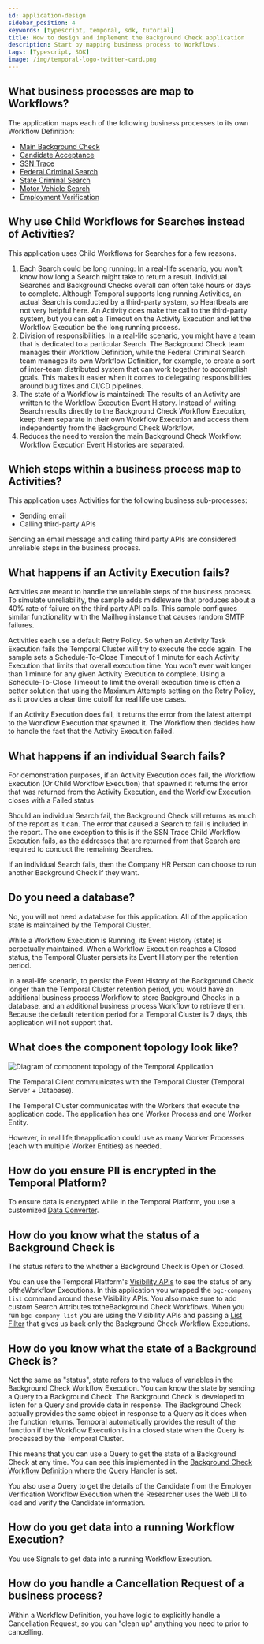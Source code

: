 ```yaml
---
id: application-design
sidebar_position: 4
keywords: [typescript, temporal, sdk, tutorial]
title: How to design and implement the Background Check application
description: Start by mapping business process to Workflows.
tags: [Typescript, SDK]
image: /img/temporal-logo-twitter-card.png
---
```


## What business processes are map to Workflows?

The application maps each of the following business processes to its own Workflow Definition:

- [Main Background Check](main-background-check.md)
- [Candidate Acceptance](candidate-acceptance.md)
- [SSN Trace](ssn-trace.md)
- [Federal Criminal Search](federal-criminal.md)
- [State Criminal Search](state-criminal-search.md)
- [Motor Vehicle Search](motor-vehicle-search.md)
- [Employment Verification](employment-verification.md)

## Why use Child Workflows for Searches instead of Activities?

This application uses Child Workflows for Searches for a few reasons.

1. Each Search could be long running: In a real-life scenario, you won't know how long a Search might take to return a result.
   Individual Searches and Background Checks overall can often take hours or days to complete.
   Although Temporal supports long running Activities, an actual Search is conducted by a third-party system, so Heartbeats are not very helpful here.
   An Activity does make the call to the third-party system, but you can set a Timeout on the Activity Execution and let the Workflow Execution be the long running process.
2. Division of responsibilities: In a real-life scenario, you might have a team that is dedicated to a particular Search.
   The Background Check team manages their Workflow Definition, while the Federal Criminal Search team manages its own Workflow Definition, for example, to create a sort of inter-team distributed system that can work together to accomplish goals.
   This makes it easier when it comes to delegating responsibilities around bug fixes and CI/CD pipelines.
3. The state of a Workflow is maintained: The results of an Activity are written to the Workflow Execution Event History.
   Instead of writing Search results directly to the Background Check Workflow Execution, keep them separate in their own Workflow Execution and access them independently from the Background Check Workflow.
4. Reduces the need to version the main Background Check Workflow: Workflow Execution Event Histories are separated.

## Which steps within a business process map to Activities?

This application uses Activities for the following business sub-processes:

- Sending email
- Calling third-party APIs

Sending an email message and calling third party APIs are considered unreliable steps in the business process.

## What happens if an Activity Execution fails?

Activities are meant to handle the unreliable steps of the business process.
To simulate unreliability, the sample adds middleware that produces about a 40% rate of failure on the third party API calls.
This sample configures similar functionality with the Mailhog instance that causes random SMTP failures.

Activities each use a default Retry Policy.
So when an Activity Task Execution fails the Temporal Cluster will try to execute the code again.
The sample sets a Schedule-To-Close Timeout of 1 minute for each Activity Execution that limits that overall execution time.
You won't ever wait longer than 1 minute for any given Activity Execution to complete.
Using a Schedule-To-Close Timeout to limit the overall execution time is often a better solution that using the Maximum Attempts setting on the Retry Policy, as it provides a clear time cutoff for real life use cases.

If an Activity Execution does fail, it returns the error from the latest attempt to the Workflow Execution that spawned it.
The Workflow then decides how to handle the fact that the Activity Execution failed.

## What happens if an individual Search fails?

For demonstration purposes, if an Activity Execution does fail, the Workflow Execution (Or Child Workflow Execution) that spawned it returns the error that was returned from the Activity Execution, and the Workflow Execution closes with a Failed status

Should an individual Search fail, the Background Check still returns as much of the report as it can.
The error that caused a Search to fail is included in the report.
The one exception to this is if the SSN Trace Child Workflow Execution fails, as the addresses that are returned from that Search are required to conduct the remaining Searches.

If an individual Search fails, then the Company HR Person can choose to run another Background Check if they want.

## Do you need a database?

No, you will not need a database for this application.
All of the application state is maintained by the Temporal Cluster.

While a Workflow Execution is Running, its Event History (state) is perpetually maintained.
When a Workflow Execution reaches a Closed status, the Temporal Cluster persists its Event History per the retention period.

In a real-life scenario, to persist the Event History of the Background Check longer than the Temporal Cluster retention period, you would have an additional business process Workflow to store Background Checks in a database, and an additional business process Workflow to retrieve them.
Because the default retention period for a Temporal Cluster is 7 days, this application will not support that.

## What does the component topology look like?

![Diagram of component topology of the Temporal Application](images/component-topology.svg)

The Temporal Client communicates with the Temporal Cluster (Temporal Server + Database).

The Temporal Cluster communicates with the Workers that execute the application code.
The application has one Worker Process and one Worker Entity.

However, in real life,theapplication could use as many Worker Processes (each with multiple Worker Entities) as needed.

## How do you ensure PII is encrypted in the Temporal Platform?

To ensure data is encrypted while in the Temporal Platform, you use a customized [Data Converter](https://docs.temporal.io/security/#custom-data-converter).

## How do you know what the status of a Background Check is

The status refers to the whether a Background Check is Open or Closed.

You can use the Temporal Platform's [Visibility APIs](https://docs.temporal.io/visibility/#advanced-visibility) to see the status of any oftheWorkflow Executions.
In this application you wrapped the `bgc-company list` command around these Visibility APIs.
You also make sure to add custom Search Attributes totheBackground Check Workflows.
When you run `bgc-company list` you are using the Visibility APIs and passing a [List Filter](https://docs.temporal.io/visibility/#list-filter) that gives us back only the Background Check Workflow Executions.

## How do you know what the state of a Background Check is?

Not the same as "status", state refers to the values of variables in the Background Check Workflow Execution.
You can know the state by sending a Query to a Background Check.
The Background Check is developed to listen for a Query and provide data in response.
The Background Check actually provides the same object in response to a Query as it does when the function returns.
Temporal automatically provides the result of the function if the Workflow Execution is in a closed state when the Query is processed by the Temporal Cluster.

This means that you can use a Query to get the state of a Background Check at any time.
You can see this implemented in the [Background Check Workflow Definition](main-background-check.md) where the Query Handler is set.

You also use a Query to get the details of the Candidate from the Employer Verification Workflow Execution when the Researcher uses the Web UI to load and verify the Candidate information.

## How do you get data into a running Workflow Execution?

You use Signals to get data into a running Workflow Execution.

## How do you handle a Cancellation Request of a business process?

Within a Workflow Definition, you have logic to explicitly handle a Cancellation Request, so you can "clean up" anything you need to prior to cancelling.
